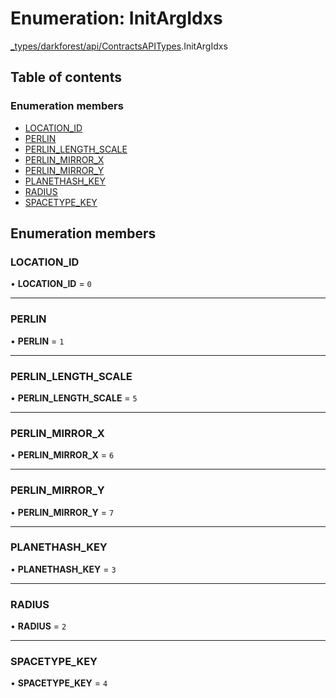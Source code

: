 # Enumeration: InitArgIdxs

[\_types/darkforest/api/ContractsAPITypes](../modules/types_darkforest_api_ContractsAPITypes.md).InitArgIdxs

## Table of contents

### Enumeration members

- [LOCATION_ID](types_darkforest_api_ContractsAPITypes.InitArgIdxs.md#location_id)
- [PERLIN](types_darkforest_api_ContractsAPITypes.InitArgIdxs.md#perlin)
- [PERLIN_LENGTH_SCALE](types_darkforest_api_ContractsAPITypes.InitArgIdxs.md#perlin_length_scale)
- [PERLIN_MIRROR_X](types_darkforest_api_ContractsAPITypes.InitArgIdxs.md#perlin_mirror_x)
- [PERLIN_MIRROR_Y](types_darkforest_api_ContractsAPITypes.InitArgIdxs.md#perlin_mirror_y)
- [PLANETHASH_KEY](types_darkforest_api_ContractsAPITypes.InitArgIdxs.md#planethash_key)
- [RADIUS](types_darkforest_api_ContractsAPITypes.InitArgIdxs.md#radius)
- [SPACETYPE_KEY](types_darkforest_api_ContractsAPITypes.InitArgIdxs.md#spacetype_key)

## Enumeration members

### LOCATION_ID

• **LOCATION_ID** = `0`

---

### PERLIN

• **PERLIN** = `1`

---

### PERLIN_LENGTH_SCALE

• **PERLIN_LENGTH_SCALE** = `5`

---

### PERLIN_MIRROR_X

• **PERLIN_MIRROR_X** = `6`

---

### PERLIN_MIRROR_Y

• **PERLIN_MIRROR_Y** = `7`

---

### PLANETHASH_KEY

• **PLANETHASH_KEY** = `3`

---

### RADIUS

• **RADIUS** = `2`

---

### SPACETYPE_KEY

• **SPACETYPE_KEY** = `4`
